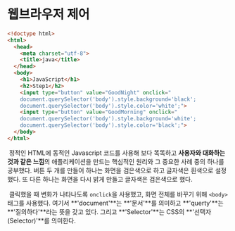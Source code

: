 # 웹브라우저 제어



```html
<!doctype html>
<html>
  <head>
    <meta charset="utf-8">
    <title>java</title>
  </head>
  <body>
    <h1>JavaScript</h1>
    <h2>Step1</h2>
    <input type="button" value="GoodNight" onclick="
    document.querySelector('body').style.background='black';
    document.querySelector('body').style.color='white';">
    <input type="button" value="GoodMorning" onclick="
    document.querySelector('body').style.background='white';
    document.querySelector('body').style.color='black';">
  </body>
</html>
```

​	정적인 HTML에 동적인 Javascript 코드를 사용해 보다 똑똑하고 **사용자와 대화하는 것과 같은 느낌**의 애플리케이션을 만드는 핵심적인 원리와  그 중요한 사례 중의 하나를 공부했다. 버튼 두 개를 만들어 하나는 화면을 검은색으로 하고 글자색은 흰색으로 설정했다. 또 다른 하나는 화면을 다시 밝게 만들고 글자색은 검은색으로 했다.

​	클릭했을 때 변화가 나타나도록 `onclick`을 사용했고, 화면 전체를 바꾸기 위해 `<body>`태그를 사용했다. 여기서 **'document'**는 **'문서'**를 의미하고 **'querty'**는 **'질의하다'**라는 뜻을 갖고 있다. 그리고 **'Selector'**는 CSS의 **'선택자(Selector)'**를 의미한다.